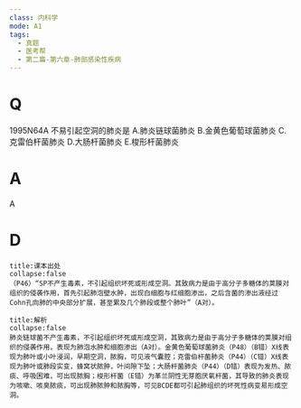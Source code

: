 ```yaml
---
class: 内科学
mode: A1
tags:
  - 真题
  - 医考帮
  - 第二篇-第六章-肺部感染性疾病
---
```


# Q
1995N64A 不易引起空洞的肺炎是
A.肺炎链球菌肺炎
B.金黄色葡萄球菌肺炎
C.克雷伯杆菌肺炎
D.大肠杆菌肺炎
E.梭形杆菌肺炎

# A
A
# D
```ad-note
title:课本出处
collapse:false
（P46）“SP不产生毒素，不引起组织坏死或形成空洞。其致病力是由于高分子多糖体的荚膜对组织的侵袭作用，首先引起肺泡壁水肿，出现白细胞与红细胞渗出，之后含菌的渗出液经过Cohn孔向肺的中央部分扩展，甚至累及几个肺段或整个肺叶”（A对）。
```

```ad-summary
title:解析
collapse:false
肺炎链球菌不产生毒素，不引起组织坏死或形成空洞，其致病力是由于高分子多糖体的荚膜对组织的侵袭作用，表现为肺泡水肿和细胞渗出（A对）。金黄色葡萄球菌肺炎（P48）（B错）X线表现为肺叶或小叶浸润，早期空洞，脓胸，可见液气囊腔；克雷伯杆菌肺炎（P44）（C错）X线表现为肺叶或肺段实变，蜂窝状脓肿，叶间隙下坠；大肠杆菌肺炎（P44）（D错）表现为发热、脓痰、呼吸困难，可出现脓胸；梭形杆菌（E错）为革兰阴性无芽胞厌氧杆菌，其导致的肺炎表现为咳嗽、咳臭脓痰，可出现肺脓肿和脓胸等，可见BCDE都可引起肺组织的坏死性病变易形成空洞。
```

